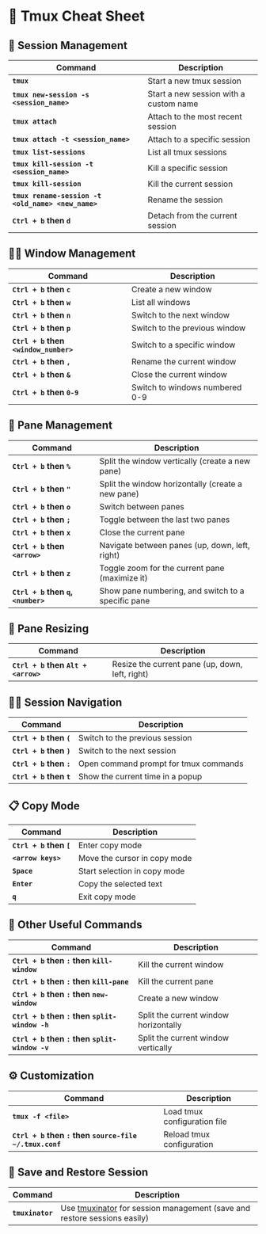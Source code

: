 # 📝 **Tmux Cheat Sheet**

## 📂 **Session Management**

| Command | Description |
|---------|-------------|
| **`tmux`** | Start a new tmux session |
| **`tmux new-session -s <session_name>`** | Start a new session with a custom name |
| **`tmux attach`** | Attach to the most recent session |
| **`tmux attach -t <session_name>`** | Attach to a specific session |
| **`tmux list-sessions`** | List all tmux sessions |
| **`tmux kill-session -t <session_name>`** | Kill a specific session |
| **`tmux kill-session`** | Kill the current session |
| **`tmux rename-session -t <old_name> <new_name>`** | Rename the session |
| **`Ctrl + b` then `d`** | Detach from the current session |

## 🧑‍💻 **Window Management**

| Command | Description |
|---------|-------------|
| **`Ctrl + b` then `c`** | Create a new window |
| **`Ctrl + b` then `w`** | List all windows |
| **`Ctrl + b` then `n`** | Switch to the next window |
| **`Ctrl + b` then `p`** | Switch to the previous window |
| **`Ctrl + b` then `<window_number>`** | Switch to a specific window |
| **`Ctrl + b` then `,`** | Rename the current window |
| **`Ctrl + b` then `&`** | Close the current window |
| **`Ctrl + b` then `0-9`** | Switch to windows numbered 0-9 |

## 🔲 **Pane Management**

| Command | Description |
|---------|-------------|
| **`Ctrl + b` then `%`** | Split the window vertically (create a new pane) |
| **`Ctrl + b` then `"`** | Split the window horizontally (create a new pane) |
| **`Ctrl + b` then `o`** | Switch between panes |
| **`Ctrl + b` then `;`** | Toggle between the last two panes |
| **`Ctrl + b` then `x`** | Close the current pane |
| **`Ctrl + b` then `<arrow>`** | Navigate between panes (up, down, left, right) |
| **`Ctrl + b` then `z`** | Toggle zoom for the current pane (maximize it) |
| **`Ctrl + b` then `q`, `<number>`** | Show pane numbering, and switch to a specific pane |

## 🔁 **Pane Resizing**

| Command | Description |
|---------|-------------|
| **`Ctrl + b` then `Alt + <arrow>`** | Resize the current pane (up, down, left, right) |

## 🧑‍💻 **Session Navigation**

| Command | Description |
|---------|-------------|
| **`Ctrl + b` then `(`** | Switch to the previous session |
| **`Ctrl + b` then `)`** | Switch to the next session |
| **`Ctrl + b` then `:`** | Open command prompt for tmux commands |
| **`Ctrl + b` then `t`** | Show the current time in a popup |

## 📋 **Copy Mode**

| Command | Description |
|---------|-------------|
| **`Ctrl + b` then `[`** | Enter copy mode |
| **`<arrow keys>`** | Move the cursor in copy mode |
| **`Space`** | Start selection in copy mode |
| **`Enter`** | Copy the selected text |
| **`q`** | Exit copy mode |

## 🧹 **Other Useful Commands**

| Command | Description |
|---------|-------------|
| **`Ctrl + b` then `:` then `kill-window`** | Kill the current window |
| **`Ctrl + b` then `:` then `kill-pane`** | Kill the current pane |
| **`Ctrl + b` then `:` then `new-window`** | Create a new window |
| **`Ctrl + b` then `:` then `split-window -h`** | Split the current window horizontally |
| **`Ctrl + b` then `:` then `split-window -v`** | Split the current window vertically |

## ⚙️ **Customization**

| Command | Description |
|---------|-------------|
| **`tmux -f <file>`** | Load tmux configuration file |
| **`Ctrl + b` then `:` then `source-file ~/.tmux.conf`** | Reload tmux configuration |

## 📜 **Save and Restore Session**

| Command | Description |
|---------|-------------|
| **`tmuxinator`** | Use [tmuxinator](https://github.com/tmuxinator/tmuxinator) for session management (save and restore sessions easily) |

